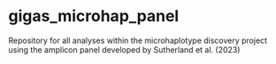 # gigas_microhap_panel

Repository for all analyses within the microhaplotype discovery project using the amplicon panel developed by Sutherland et al. (2023)
